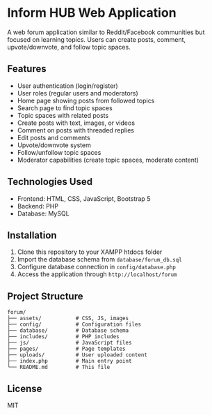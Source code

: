 

# Inform HUB Web Application

A web forum application similar to Reddit/Facebook communities but focused on learning topics. Users can create posts, comment, upvote/downvote, and follow topic spaces.

## Features

- User authentication (login/register)
- User roles (regular users and moderators)
- Home page showing posts from followed topics
- Search page to find topic spaces
- Topic spaces with related posts
- Create posts with text, images, or videos
- Comment on posts with threaded replies
- Edit posts and comments
- Upvote/downvote system
- Follow/unfollow topic spaces
- Moderator capabilities (create topic spaces, moderate content)

## Technologies Used

- Frontend: HTML, CSS, JavaScript, Bootstrap 5
- Backend: PHP
- Database: MySQL

## Installation

1. Clone this repository to your XAMPP htdocs folder
2. Import the database schema from `database/forum_db.sql`
3. Configure database connection in `config/database.php`
4. Access the application through `http://localhost/forum`

## Project Structure

```
forum/
├── assets/           # CSS, JS, images
├── config/           # Configuration files
├── database/         # Database schema
├── includes/         # PHP includes
├── js/               # JavaScript files
├── pages/            # Page templates
├── uploads/          # User uploaded content
├── index.php         # Main entry point
└── README.md         # This file
```

## License

MIT

